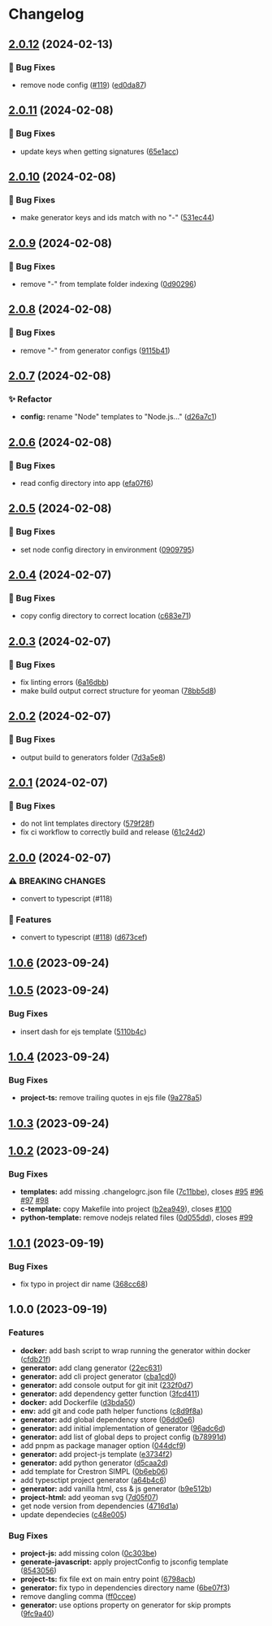 # Changelog

## [2.0.12](https://github.com/Norgate-AV/generator-norgate-av/compare/v2.0.11...v2.0.12) (2024-02-13)

### 🐛 Bug Fixes

-   remove node config ([#119](https://github.com/Norgate-AV/generator-norgate-av/issues/119)) ([ed0da87](https://github.com/Norgate-AV/generator-norgate-av/commit/ed0da87c84cfb543d406502ca3e26d9701fcd40d))

## [2.0.11](https://github.com/Norgate-AV/generator-norgate-av/compare/v2.0.10...v2.0.11) (2024-02-08)

### 🐛 Bug Fixes

-   update keys when getting signatures ([65e1acc](https://github.com/Norgate-AV/generator-norgate-av/commit/65e1acc06b5ad69f3d97206e226dd2be2fa91c60))

## [2.0.10](https://github.com/Norgate-AV/generator-norgate-av/compare/v2.0.9...v2.0.10) (2024-02-08)

### 🐛 Bug Fixes

-   make generator keys and ids match with no "-" ([531ec44](https://github.com/Norgate-AV/generator-norgate-av/commit/531ec44e78488b7ad5df2374d8a5421b80bf489b))

## [2.0.9](https://github.com/Norgate-AV/generator-norgate-av/compare/v2.0.8...v2.0.9) (2024-02-08)

### 🐛 Bug Fixes

-   remove "-" from template folder indexing ([0d90296](https://github.com/Norgate-AV/generator-norgate-av/commit/0d902969d591b664168b384583b35724008d9744))

## [2.0.8](https://github.com/Norgate-AV/generator-norgate-av/compare/v2.0.7...v2.0.8) (2024-02-08)

### 🐛 Bug Fixes

-   remove "-" from generator configs ([9115b41](https://github.com/Norgate-AV/generator-norgate-av/commit/9115b41fe33b2f5dae4991288168885bfd140673))

## [2.0.7](https://github.com/Norgate-AV/generator-norgate-av/compare/v2.0.6...v2.0.7) (2024-02-08)

### ✨ Refactor

-   **config:** rename "Node" templates to "Node.js..." ([d26a7c1](https://github.com/Norgate-AV/generator-norgate-av/commit/d26a7c101c40758246ee1e75ddc14b14a77aa060))

## [2.0.6](https://github.com/Norgate-AV/generator-norgate-av/compare/v2.0.5...v2.0.6) (2024-02-08)

### 🐛 Bug Fixes

-   read config directory into app ([efa07f6](https://github.com/Norgate-AV/generator-norgate-av/commit/efa07f640526e1d6bab9578a418a121617a7f84d))

## [2.0.5](https://github.com/Norgate-AV/generator-norgate-av/compare/v2.0.4...v2.0.5) (2024-02-08)

### 🐛 Bug Fixes

-   set node config directory in environment ([0909795](https://github.com/Norgate-AV/generator-norgate-av/commit/090979532693664ec9140d6edd278d2309abca17))

## [2.0.4](https://github.com/Norgate-AV/generator-norgate-av/compare/v2.0.3...v2.0.4) (2024-02-07)

### 🐛 Bug Fixes

-   copy config directory to correct location ([c683e71](https://github.com/Norgate-AV/generator-norgate-av/commit/c683e71fb76dd6114e4c0569b5469fd1a7b8349b))

## [2.0.3](https://github.com/Norgate-AV/generator-norgate-av/compare/v2.0.2...v2.0.3) (2024-02-07)

### 🐛 Bug Fixes

-   fix linting errors ([6a16dbb](https://github.com/Norgate-AV/generator-norgate-av/commit/6a16dbbfb4e2e760be194dd78e1a9fc653b7dd37))
-   make build output correct structure for yeoman ([78bb5d8](https://github.com/Norgate-AV/generator-norgate-av/commit/78bb5d83c228252e15cc45fa3d9515b4350c8cd0))

## [2.0.2](https://github.com/Norgate-AV/generator-norgate-av/compare/v2.0.1...v2.0.2) (2024-02-07)

### 🐛 Bug Fixes

-   output build to generators folder ([7d3a5e8](https://github.com/Norgate-AV/generator-norgate-av/commit/7d3a5e87903a76802841e4338f8f5c6940620dbc))

## [2.0.1](https://github.com/Norgate-AV/generator-norgate-av/compare/v2.0.0...v2.0.1) (2024-02-07)

### 🐛 Bug Fixes

-   do not lint templates directory ([579f28f](https://github.com/Norgate-AV/generator-norgate-av/commit/579f28f27ef62e4d2f88e24efcf4415d40b29fa2))
-   fix ci workflow to correctly build and release ([61c24d2](https://github.com/Norgate-AV/generator-norgate-av/commit/61c24d20f4e138c433f917379e2e6962f20c8502))

## [2.0.0](https://github.com/Norgate-AV/generator-norgate-av/compare/v1.0.6...v2.0.0) (2024-02-07)

### ⚠ BREAKING CHANGES

-   convert to typescript (#118)

### 🌟 Features

-   convert to typescript ([#118](https://github.com/Norgate-AV/generator-norgate-av/issues/118)) ([d673cef](https://github.com/Norgate-AV/generator-norgate-av/commit/d673cef6ec39f8f520387afc76711c71f1f4de5a))

## [1.0.6](https://github.com/Norgate-AV/generator-norgate-av/compare/v1.0.5...v1.0.6) (2023-09-24)

## [1.0.5](https://github.com/Norgate-AV/generator-norgate-av/compare/v1.0.4...v1.0.5) (2023-09-24)

### Bug Fixes

-   insert dash for ejs template ([5110b4c](https://github.com/Norgate-AV/generator-norgate-av/commit/5110b4ccd175ed9c3bfd346f42597cbdcc5792eb))

## [1.0.4](https://github.com/Norgate-AV/generator-norgate-av/compare/v1.0.3...v1.0.4) (2023-09-24)

### Bug Fixes

-   **project-ts:** remove trailing quotes in ejs file ([9a278a5](https://github.com/Norgate-AV/generator-norgate-av/commit/9a278a5d38e8bfeb1766ccf04fcec363c9ad4ffe))

## [1.0.3](https://github.com/Norgate-AV/generator-norgate-av/compare/v1.0.2...v1.0.3) (2023-09-24)

## [1.0.2](https://github.com/Norgate-AV/generator-norgate-av/compare/v1.0.1...v1.0.2) (2023-09-24)

### Bug Fixes

-   **templates:** add missing .changelogrc.json file ([7c11bbe](https://github.com/Norgate-AV/generator-norgate-av/commit/7c11bbe8cfafe0230f9b1c01441c96427f0a977d)), closes [#95](https://github.com/Norgate-AV/generator-norgate-av/issues/95) [#96](https://github.com/Norgate-AV/generator-norgate-av/issues/96) [#97](https://github.com/Norgate-AV/generator-norgate-av/issues/97) [#98](https://github.com/Norgate-AV/generator-norgate-av/issues/98)
-   **c-template:** copy Makefile into project ([b2ea949](https://github.com/Norgate-AV/generator-norgate-av/commit/b2ea949102dec9443c70d460d40615746aafebee)), closes [#100](https://github.com/Norgate-AV/generator-norgate-av/issues/100)
-   **python-template:** remove nodejs related files ([0d055dd](https://github.com/Norgate-AV/generator-norgate-av/commit/0d055ddbaf965d6d867590b637f1bb32351f2f3f)), closes [#99](https://github.com/Norgate-AV/generator-norgate-av/issues/99)

## [1.0.1](https://github.com/Norgate-AV/generator-norgate-av/compare/v1.0.0...v1.0.1) (2023-09-19)

### Bug Fixes

-   fix typo in project dir name ([368cc68](https://github.com/Norgate-AV/generator-norgate-av/commit/368cc685fbde0e7acaf767b374423b6125218cfe))

## 1.0.0 (2023-09-19)

### Features

-   **docker:** add bash script to wrap running the generator within docker ([cfdb21f](https://github.com/Norgate-AV/generator-norgate-av/commit/cfdb21fd2ecebbee9deff7fed866b1cd07ad576f))
-   **generator:** add clang generator ([22ec631](https://github.com/Norgate-AV/generator-norgate-av/commit/22ec63164de3f7ec0210f2ccbc53eed0a7bbbf13))
-   **generator:** add cli project generator ([cba1cd0](https://github.com/Norgate-AV/generator-norgate-av/commit/cba1cd00f73fd80c87c155cc06dde7c11bdb2506))
-   **generator:** add console output for git init ([232f0d7](https://github.com/Norgate-AV/generator-norgate-av/commit/232f0d71ceae95fc263106f67a848d5d09eb6673))
-   **generator:** add dependency getter function ([3fcd411](https://github.com/Norgate-AV/generator-norgate-av/commit/3fcd41194af0b5dc1738ec8d876952141003d7b8))
-   **docker:** add Dockerfile ([d3bda50](https://github.com/Norgate-AV/generator-norgate-av/commit/d3bda50f9e92eecc170214033f8515617daba085))
-   **env:** add git and code path helper functions ([c8d9f8a](https://github.com/Norgate-AV/generator-norgate-av/commit/c8d9f8a5e5869c82a5a4be4973c875c8e2470dae))
-   **generator:** add global dependency store ([06dd0e6](https://github.com/Norgate-AV/generator-norgate-av/commit/06dd0e68ffe79ed1d47ab842cfdd7133fd9c8ef2))
-   **generator:** add initial implementation of generator ([96adc6d](https://github.com/Norgate-AV/generator-norgate-av/commit/96adc6da837ea12ca6cb9f1fe843610a3bf8ab5c))
-   **generator:** add list of global deps to project config ([b78991d](https://github.com/Norgate-AV/generator-norgate-av/commit/b78991d98760367fe1ab79535a4371394d33780a))
-   add pnpm as package manager option ([044dcf9](https://github.com/Norgate-AV/generator-norgate-av/commit/044dcf93ce1d56fd91971f14f022e1756eb52aa3))
-   **generator:** add project-js template ([e3734f2](https://github.com/Norgate-AV/generator-norgate-av/commit/e3734f2ee1e836e82b9194d81d622cea500d390f))
-   **generator:** add python generator ([d5caa2d](https://github.com/Norgate-AV/generator-norgate-av/commit/d5caa2d818d02473c231c5f8f94a1969d8447cfd))
-   add template for Crestron SIMPL ([0b6eb06](https://github.com/Norgate-AV/generator-norgate-av/commit/0b6eb066a81b88f88dfffa8b0d2b2b58e2dc60f6))
-   add typesctipt project generator ([a64b4c6](https://github.com/Norgate-AV/generator-norgate-av/commit/a64b4c69425e7eb12dfdf223e2bc87323791ab4e))
-   **generator:** add vanilla html, css & js generator ([b9e512b](https://github.com/Norgate-AV/generator-norgate-av/commit/b9e512b9b5ed80497a07ff0b3a6f40f726c76fde))
-   **project-html:** add yeoman svg ([7d05f07](https://github.com/Norgate-AV/generator-norgate-av/commit/7d05f078590c2b163ab6ae466f293c44031049e8))
-   get node version from dependencies ([4716d1a](https://github.com/Norgate-AV/generator-norgate-av/commit/4716d1a0a922907023688475e79f2656265c7f78))
-   update dependecies ([c48e005](https://github.com/Norgate-AV/generator-norgate-av/commit/c48e005f25332e3311ded4d3a78264cde8918aa1))

### Bug Fixes

-   **project-js:** add missing colon ([0c303be](https://github.com/Norgate-AV/generator-norgate-av/commit/0c303becba7c411191516a04bb82dac12ebf9be5))
-   **generate-javascript:** apply projectConfig to jsconfig template ([8543056](https://github.com/Norgate-AV/generator-norgate-av/commit/8543056c3d7f9a4a724771703e517b1f58f22736))
-   **project-ts:** fix file ext on main entry point ([6798acb](https://github.com/Norgate-AV/generator-norgate-av/commit/6798acb9cabe54827a7acfaf0ac69ea336c49a77))
-   **generator:** fix typo in dependencies directory name ([6be07f3](https://github.com/Norgate-AV/generator-norgate-av/commit/6be07f33de1af390809f51f6fc2c043c59cb8324))
-   remove dangling comma ([ff0ccee](https://github.com/Norgate-AV/generator-norgate-av/commit/ff0cceeb97ebcf7c5332c0c0c17adac16ea6098c))
-   **generator:** use options property on generator for skip prompts ([9fc9a40](https://github.com/Norgate-AV/generator-norgate-av/commit/9fc9a4002a553eb02d907b43a1949a62b85831e5))
